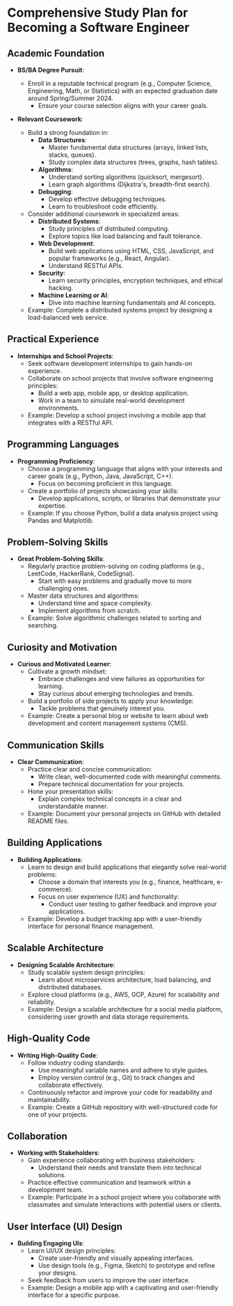 # Comprehensive Study Plan for Becoming a Software Engineer

## Academic Foundation

- **BS/BA Degree Pursuit**:
  - Enroll in a reputable technical program (e.g., Computer Science, Engineering, Math, or Statistics) with an expected graduation date around Spring/Summer 2024.
    - Ensure your course selection aligns with your career goals.

- **Relevant Coursework**:
  - Build a strong foundation in:
    - **Data Structures**:
      - Master fundamental data structures (arrays, linked lists, stacks, queues).
      - Study complex data structures (trees, graphs, hash tables).
    - **Algorithms**:
      - Understand sorting algorithms (quicksort, mergesort).
      - Learn graph algorithms (Dijkstra's, breadth-first search).
    - **Debugging**:
      - Develop effective debugging techniques.
      - Learn to troubleshoot code efficiently.
  - Consider additional coursework in specialized areas:
    - **Distributed Systems**:
      - Study principles of distributed computing.
      - Explore topics like load balancing and fault tolerance.
    - **Web Development**:
      - Build web applications using HTML, CSS, JavaScript, and popular frameworks (e.g., React, Angular).
      - Understand RESTful APIs.
    - **Security**:
      - Learn security principles, encryption techniques, and ethical hacking.
    - **Machine Learning or AI**:
      - Dive into machine learning fundamentals and AI concepts.
  - Example: Complete a distributed systems project by designing a load-balanced web service.

## Practical Experience

- **Internships and School Projects**:
  - Seek software development internships to gain hands-on experience.
  - Collaborate on school projects that involve software engineering principles:
    - Build a web app, mobile app, or desktop application.
    - Work in a team to simulate real-world development environments.
  - Example: Develop a school project involving a mobile app that integrates with a RESTful API.

## Programming Languages

- **Programming Proficiency**:
  - Choose a programming language that aligns with your interests and career goals (e.g., Python, Java, JavaScript, C++).
    - Focus on becoming proficient in this language.
  - Create a portfolio of projects showcasing your skills:
    - Develop applications, scripts, or libraries that demonstrate your expertise.
  - Example: If you choose Python, build a data analysis project using Pandas and Matplotlib.

## Problem-Solving Skills

- **Great Problem-Solving Skills**:
  - Regularly practice problem-solving on coding platforms (e.g., LeetCode, HackerRank, CodeSignal).
    - Start with easy problems and gradually move to more challenging ones.
  - Master data structures and algorithms:
    - Understand time and space complexity.
    - Implement algorithms from scratch.
  - Example: Solve algorithmic challenges related to sorting and searching.

## Curiosity and Motivation

- **Curious and Motivated Learner**:
  - Cultivate a growth mindset:
    - Embrace challenges and view failures as opportunities for learning.
    - Stay curious about emerging technologies and trends.
  - Build a portfolio of side projects to apply your knowledge:
    - Tackle problems that genuinely interest you.
  - Example: Create a personal blog or website to learn about web development and content management systems (CMS).

## Communication Skills

- **Clear Communication**:
  - Practice clear and concise communication:
    - Write clean, well-documented code with meaningful comments.
    - Prepare technical documentation for your projects.
  - Hone your presentation skills:
    - Explain complex technical concepts in a clear and understandable manner.
  - Example: Document your personal projects on GitHub with detailed README files.

## Building Applications

- **Building Applications**:
  - Learn to design and build applications that elegantly solve real-world problems:
    - Choose a domain that interests you (e.g., finance, healthcare, e-commerce).
    - Focus on user experience (UX) and functionality:
      - Conduct user testing to gather feedback and improve your applications.
  - Example: Develop a budget tracking app with a user-friendly interface for personal finance management.

## Scalable Architecture

- **Designing Scalable Architecture**:
  - Study scalable system design principles:
    - Learn about microservices architecture, load balancing, and distributed databases.
  - Explore cloud platforms (e.g., AWS, GCP, Azure) for scalability and reliability.
  - Example: Design a scalable architecture for a social media platform, considering user growth and data storage requirements.

## High-Quality Code

- **Writing High-Quality Code**:
  - Follow industry coding standards:
    - Use meaningful variable names and adhere to style guides.
    - Employ version control (e.g., Git) to track changes and collaborate effectively.
  - Continuously refactor and improve your code for readability and maintainability.
  - Example: Create a GitHub repository with well-structured code for one of your projects.

## Collaboration

- **Working with Stakeholders**:
  - Gain experience collaborating with business stakeholders:
    - Understand their needs and translate them into technical solutions.
  - Practice effective communication and teamwork within a development team.
  - Example: Participate in a school project where you collaborate with classmates and simulate interactions with potential users or clients.

## User Interface (UI) Design

- **Building Engaging UIs**:
  - Learn UI/UX design principles:
    - Create user-friendly and visually appealing interfaces.
    - Use design tools (e.g., Figma, Sketch) to prototype and refine your designs.
  - Seek feedback from users to improve the user interface.
  - Example: Design a mobile app with a captivating and user-friendly interface for a specific purpose.

